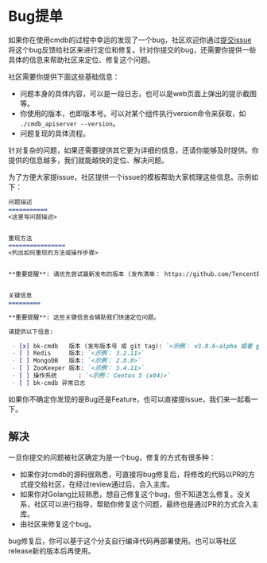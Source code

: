 # Bug提单
如果你在使用cmdb的过程中幸运的发现了一个bug，社区欢迎你通过[提交issue](https://github.com/TencentBlueKing/bk-cmdb/issues/new)
将这个bug反馈给社区来进行定位和修复。针对你提交的bug，还需要你提供一些具体的信息来帮助社区来定位、修复这个问题。

社区需要你提供下面这些基础信息：
* 问题本身的具体内容，可以是一段日志，也可以是web页面上弹出的提示截图等。
* 你使用的版本，也即版本号。可以对某个组件执行version命令来获取，如 `./cmdb_apiserver --version`。
* 问题复现的具体流程。

针对复杂的问题，如果还需要提供其它更为详细的信息，还请你能够及时提供。你提供的信息越多，我们就能越快的定位、解决问题。

为了方便大家提issue，社区提供一个issue的模板帮助大家梳理这些信息。示例如下：

```markdown
问题描述
===========
<这里写问题描述>


重现方法
================
<列出如何重现的方法或操作步骤>


**重要提醒**: 请优先尝试最新发布的版本 (发布清单： https://github.com/TencentBlueKing/bk-cmdb/releases), 如果问题不能在最新发布的版本里重现，说明此问题已经被修复。


关键信息
=========

**重要提醒**: 这些关键信息会辅助我们快速定位问题。

请提供以下信息:

 - [x] bk-cmdb   版本 (发布版本号 或 git tag): `<示例： v3.0.6-alpha 或者 git sha. 请不要使用 "最新版本" 或 "当前版本"等无法准确定位代码版本的语句描述>`
 - [ ] Redis     版本: `<示例： 3.2.11>`
 - [ ] MongoDB   版本: `<示例： 2.8.0>`
 - [ ] ZooKeeper 版本: `<示例： 3.4.11>`
 - [ ] 操作系统      : `<示例： Centos 5 (x64)>`
 - [ ] bk-cmdb 异常日志
```

如果你不确定你发现的是Bug还是Feature，也可以直接提issue，我们来一起看一下。

## 解决
一旦你提交的问题被社区确定为是一个bug，修复的方式有很多种：
  - 如果你对cmdb的源码很熟悉，可直接将bug修复后，将修改的代码以PR的方式提交给社区，在经过review通过后，合入主库。
  - 如果你对Golang比较熟悉，想自己修复这个bug，但不知道怎么修复。没关系，社区可以进行指导，帮助你修复这个问题，最终也是通过PR的方式合入主库。
  - 由社区来修复这个bug。

bug修复后，你可以基于这个分支自行编译代码再部署使用。也可以等社区release新的版本后再使用。
